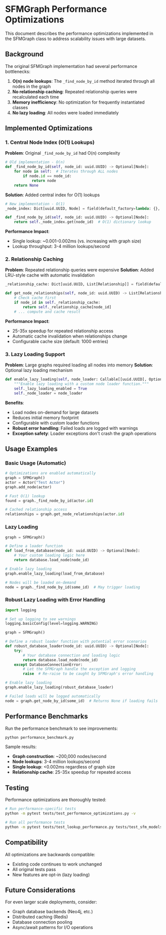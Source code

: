 # SFMGraph Performance Optimizations

This document describes the performance optimizations implemented in the SFMGraph class to address scalability issues with large datasets.

## Background

The original SFMGraph implementation had several performance bottlenecks:

1. **O(n) node lookups**: The `_find_node_by_id` method iterated through all nodes in the graph
2. **No relationship caching**: Repeated relationship queries were recalculated each time
3. **Memory inefficiency**: No optimization for frequently instantiated classes
4. **No lazy loading**: All nodes were loaded immediately

## Implemented Optimizations

### 1. Central Node Index (O(1) Lookups)

**Problem**: Original `_find_node_by_id` had O(n) complexity
```python
# Old implementation - O(n)
def _find_node_by_id(self, node_id: uuid.UUID) -> Optional[Node]:
    for node in self:  # Iterates through ALL nodes
        if node.id == node_id:
            return node
    return None
```

**Solution**: Added central index for O(1) lookups
```python
# New implementation - O(1)
_node_index: Dict[uuid.UUID, Node] = field(default_factory=lambda: {}, init=False)

def _find_node_by_id(self, node_id: uuid.UUID) -> Optional[Node]:
    return self._node_index.get(node_id)  # O(1) dictionary lookup
```

**Performance Impact**: 
- Single lookup: ~0.001-0.002ms (vs. increasing with graph size)
- Lookup throughput: 3-4 million lookups/second

### 2. Relationship Caching

**Problem**: Repeated relationship queries were expensive
**Solution**: Added LRU-style cache with automatic invalidation

```python
_relationship_cache: Dict[uuid.UUID, List[Relationship]] = field(default_factory=lambda: {}, init=False)

def get_node_relationships(self, node_id: uuid.UUID) -> List[Relationship]:
    # Check cache first
    if node_id in self._relationship_cache:
        return self._relationship_cache[node_id]
    # ... compute and cache result
```

**Performance Impact**: 
- 25-35x speedup for repeated relationship access
- Automatic cache invalidation when relationships change
- Configurable cache size (default: 1000 entries)

### 3. Lazy Loading Support

**Problem**: Large graphs required loading all nodes into memory
**Solution**: Optional lazy loading mechanism

```python
def enable_lazy_loading(self, node_loader: Callable[[uuid.UUID], Optional[Node]]) -> None:
    """Enable lazy loading with a custom node loader function."""
    self._lazy_loading_enabled = True
    self._node_loader = node_loader
```

**Benefits**:
- Load nodes on-demand for large datasets
- Reduces initial memory footprint
- Configurable with custom loader functions
- **Robust error handling**: Failed loads are logged with warnings
- **Exception safety**: Loader exceptions don't crash the graph operations

## Usage Examples

### Basic Usage (Automatic)
```python
# Optimizations are enabled automatically
graph = SFMGraph()
actor = Actor("Test Actor")
graph.add_node(actor)

# Fast O(1) lookup
found = graph._find_node_by_id(actor.id)

# Cached relationship access
relationships = graph.get_node_relationships(actor.id)
```

### Lazy Loading
```python
graph = SFMGraph()

# Define a loader function
def load_from_database(node_id: uuid.UUID) -> Optional[Node]:
    # Your custom loading logic here
    return database.load_node(node_id)

# Enable lazy loading
graph.enable_lazy_loading(load_from_database)

# Nodes will be loaded on-demand
node = graph._find_node_by_id(some_id)  # May trigger loading
```

### Robust Lazy Loading with Error Handling
```python
import logging

# Set up logging to see warnings
logging.basicConfig(level=logging.WARNING)

graph = SFMGraph()

# Define a robust loader function with potential error scenarios
def robust_database_loader(node_id: uuid.UUID) -> Optional[Node]:
    try:
        # Your database connection and loading logic
        return database.load_node(node_id)
    except DatabaseConnectionError:
        # Let the SFMGraph handle the exception and logging
        raise  # Re-raise to be caught by SFMGraph's error handling

# Enable lazy loading
graph.enable_lazy_loading(robust_database_loader)

# Failed loads will be logged automatically
node = graph.get_node_by_id(some_id)  # Returns None if loading fails
```

## Performance Benchmarks

Run the performance benchmark to see improvements:

```bash
python performance_benchmark.py
```

Sample results:
- **Graph construction**: ~200,000 nodes/second
- **Node lookups**: 3-4 million lookups/second  
- **Single lookup**: <0.002ms regardless of graph size
- **Relationship cache**: 25-35x speedup for repeated access

## Testing

Performance optimizations are thoroughly tested:

```bash
# Run performance-specific tests
python -m pytest tests/test_performance_optimizations.py -v

# Run all performance tests
python -m pytest tests/test_lookup_performance.py tests/test_sfm_models_ext.py::PerformanceTestCase tests/test_performance_optimizations.py -v
```

## Compatibility

All optimizations are backwards compatible:
- Existing code continues to work unchanged
- All original tests pass
- New features are opt-in (lazy loading)

## Future Considerations

For even larger scale deployments, consider:
- Graph database backends (Neo4j, etc.)
- Distributed caching (Redis)
- Database connection pooling
- Async/await patterns for I/O operations